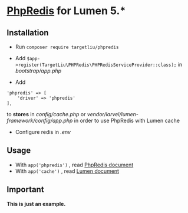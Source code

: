 # [PhpRedis](https://github.com/phpredis/phpredis) for Lumen 5.*

## Installation

- Run `composer require targetliu/phpredis`


- Add `$app->register(TargetLiu\PHPRedis\PHPRedisServiceProvider::class);` in *bootstrap/app.php*
- Add 

```
'phpredis' => [
    'driver' => 'phpredis'
],
```

to **stores** in *config/cache.php* or *vendor/larvel/lumen-framework/config/app.php* in order to use PhpRedis with Lumen cache

- Configure redis in *.env*

## Usage

- With `app('phpredis')` , read [PhpRedis document](https://github.com/phpredis/phpredis) 
- With `app('cache')` , read [Lumen document](https://lumen.laravel.com/docs/5.2/cache) 

## Important

**This is just an example.**